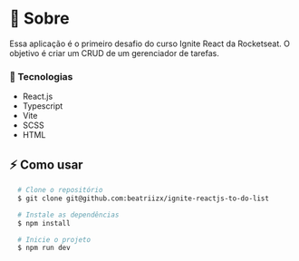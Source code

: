 
# 📖 Sobre

Essa aplicação é o primeiro desafio do curso Ignite React da Rocketseat. O objetivo é criar um CRUD de um gerenciador de tarefas.

### 🚀 Tecnologias

- React.js
- Typescript
- Vite
- SCSS
- HTML

## :zap: Como usar

```bash
  # Clone o repositório
  $ git clone git@github.com:beatriizx/ignite-reactjs-to-do-list 

  # Instale as dependências
  $ npm install

  # Inicie o projeto
  $ npm run dev
 ```
<p align="center">	
